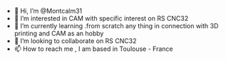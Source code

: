 - 👋 Hi, I’m @Montcalm31
- 👀 I’m interested in CAM with specific interest on RS CNC32
- 🌱 I’m currently learning .from scratch any thing in connection with 3D printing and CAM as an hobby
- 💞️ I’m looking to collaborate on RS CNC32
- 📫 How to reach me , I am based in Toulouse - France 

<!---
Montcalm31/Montcalm31 is a ✨ special ✨ repository because its `README.md` (this file) appears on your GitHub profile.
You can click the Preview link to take a look at your changes.
--->
